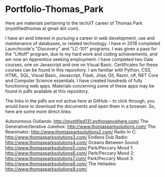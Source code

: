 # Portfolio-Thomas_Park
Here are materials pertaining to the tech/IT career of Thomas Park (mystifiedthomas at gmail dot com).

I have an avid interest in pursuing a career in web development, use and maintenance of databases, or related technology. I have in 2018 completed Launchcode's "Discovery" and "LC-101" programs. I was given a pass for the "Liftoff" program, due to my hard work and coding achievements, and am now an Apprentice seeking employment. I have completed two Gale courses, one on Javascript and one on Visual Basic. Certificates for these courses can be found in this repository. I am familiar with Python, CSS, HTML, SQL, Visual Basic, Javascript, Flask, Jinja, Git, Razor, c#, NET Core and Computer Science essentials. I have created hundreds of fully functioning web apps. Materials concerning some of these apps may be found in pdfs available at this repository.

The links in the pdfs are not active here at GitHub-- to click through, you would have to download the documents and open them in a browser. So, here are some more direct links:

Autonomous Outlands: http://mystified131.pythonanywhere.com/
The Generative/Iterative Jukebox: http://www.thomasparksolutions.com/
The Reanimator: http://www.thomasparksolutions2.com/
Radio In C: http://www.thomasparksolutions3.com/
Endless Dub Radio: http://www.thomasparksolutions4.com/
Oceans Between Sound: http://www.thomasparksolutions5.com/
Park/Peccary Mood 1: http://www.thomasparksolutions6.com/
Park/Peccary Mood 2: http://www.thomasparksolutions7.com/
Park/Peccary Mood 3: http://www.thomasparksolutions8.com/
The Heliades: http://www.thomasparksolutions9.com/


